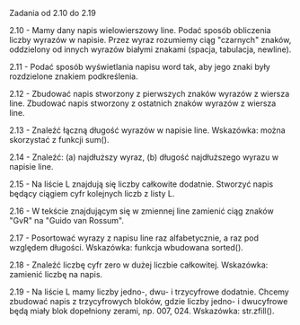 Zadania od 2.10 do 2.19

2.10 - Mamy dany napis wielowierszowy line. Podać sposób obliczenia liczby wyrazów w napisie. Przez wyraz rozumiemy ciąg "czarnych" znaków, oddzielony od innych wyrazów białymi znakami (spacja, tabulacja, newline).

2.11 - Podać sposób wyświetlania napisu word tak, aby jego znaki były rozdzielone znakiem podkreślenia.

2.12 - Zbudować napis stworzony z pierwszych znaków wyrazów z wiersza line. Zbudować napis stworzony z ostatnich znaków wyrazów z wiersza line.

2.13 - Znaleźć łączną długość wyrazów w napisie line. Wskazówka: można skorzystać z funkcji sum().

2.14 - Znaleźć: (a) najdłuższy wyraz, (b) długość najdłuższego wyrazu w napisie line.

2.15 - Na liście L znajdują się liczby całkowite dodatnie. Stworzyć napis będący ciągiem cyfr kolejnych liczb z listy L.

2.16 - W tekście znajdującym się w zmiennej line zamienić ciąg znaków "GvR" na "Guido van Rossum".

2.17 - Posortować wyrazy z napisu line raz alfabetycznie, a raz pod względem długości. Wskazówka: funkcja wbudowana sorted().

2.18 - Znaleźć liczbę cyfr zero w dużej liczbie całkowitej. Wskazówka: zamienić liczbę na napis.

2.19 - Na liście L mamy liczby jedno-, dwu- i trzycyfrowe dodatnie. Chcemy zbudować napis z trzycyfrowych bloków, gdzie liczby jedno- i dwucyfrowe będą miały blok dopełniony zerami, np. 007, 024. Wskazówka: str.zfill().